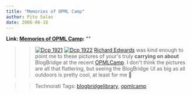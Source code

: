 ```yaml
---
title: "Memories of OPML Camp"
author: Pito Salas
date: 2006-06-18
---
```


**Link: [Memories of OPML Camp](None):** ""


>>

>> [![Dcp
1921](https://i0.wp.com/s3.media.squarespace.com/production/1075723/12829350/weblogs/images/dcp_1921-tm.jpg?resize=352%2C233)](<https://i0.wp.com/s3.media.squarespace.com/production/1075723/12829350/weblogs/images/dcp_1921.jpg>)
[![Dcp
1922](https://i0.wp.com/s3.media.squarespace.com/production/1075723/12829350/weblogs/images/dcp_1922-tm.jpg?resize=352%2C233)](<https://i0.wp.com/s3.media.squarespace.com/production/1075723/12829350/weblogs/images/dcp_1922.jpg>)
[Richard Edwards](<http://www.treesandclouds.net/>) was kind enough to point
me to these pictures of your's truly **carrying on about** BlogBridge at the
recent [OPMLCamp](<http://www.opmlcamp.com/>). I don't think the pictures are
all that flattering, but seeing the BlogBridge UI as big as all outdoors is
pretty cool, at least for me 🙂

>>

>> Technorati Tags:
[blogbridgelibrary](<http://www.technorati.com/tag/blogbridgelibrary>),
[opmlcamp](<http://www.technorati.com/tag/opmlcamp>)


